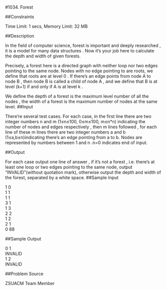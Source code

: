 #1034. Forest

##Constraints

Time Limit: 1 secs, Memory Limit: 32 MB

##Description

In the field of computer science, forest is important and deeply researched , it is a model for many data structures . Now it’s your job here to calculate the depth and width of given forests.

Precisely, a forest here is a directed graph with neither loop nor two edges pointing to the same node. Nodes with no edge pointing to are roots, we define that roots are at level 0 . If there’s an edge points from node A to node B , then node B is called a child of node A , and we define that B is at level (k+1) if and only if A is at level k .
     
We define the depth of a forest is the maximum level number of all the nodes , the width of a forest is the maximum number of nodes at the same level.
##Input

There’re several test cases. For each case, in the first line there are two integer numbers n and m (1≤n≤100, 0≤m≤100, m≤n*n) indicating the number of nodes and edges respectively , then m lines followed , for each line of these m lines there are two integer numbers a and b (1≤a,b≤n)indicating there’s an edge pointing from a to b. Nodes are represented by numbers between 1 and n .n=0 indicates end of input.

##Output

For each case output one line of answer , if it’s not a forest , i.e. there’s at least one loop or two edges pointing to the same node, output “INVALID”(without quotation mark), otherwise output the depth and width of the forest, separated by a white space.
##Sample Input

1 0  
1 1  
1 1  
3 1  
1 3  
2 2  
1 2  
2 1  
0 88

##Sample Output

0 1  
INVALID  
1 2  
INVALID

##Problem Source

ZSUACM Team Member
